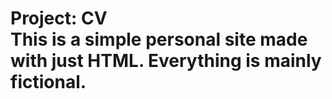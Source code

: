 # Project: CV <br> This is a simple personal site made with just HTML. Everything is mainly fictional.
